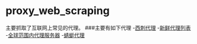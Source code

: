 # proxy_web_scraping
主要抓取了互联网上常见的代理。
###主要有如下代理
-[西刺代理](https://www.xicidaili.com/)
-[新鲜代理列表](http://free-proxy.cz/zh/)
-[全球范围内代理服务器](https://cn-proxy.com/archives/218)
-[蜻蜓代理](https://proxy.horocn.com/free-proxy.html)
